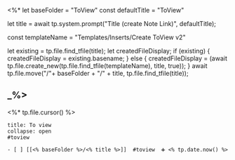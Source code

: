  <%*
let baseFolder = "ToView"
const defaultTitle = "ToView"

let title = await tp.system.prompt("Title (create Note Link)", defaultTitle);

const templateName = "Templates/Inserts/Create ToView v2"

let existing = tp.file.find_tfile(title);
let createdFileDisplay;
if (existing) {
  createdFileDisplay = existing.basename;
} else {
  createdFileDisplay = (await tp.file.create_new(tp.file.find_tfile(templateName), title, true));
}
await tp.file.move("/"+ baseFolder + "/" + title, tp.file.find_tfile(title));

_%>
---
<%* tp.file.cursor() %> 
`````ad-important
title: To view
collapse: open
#toview 

- [ ] [[<% baseFolder %>/<% title %>]]  #toview  ➕ <% tp.date.now() %> 
`````
